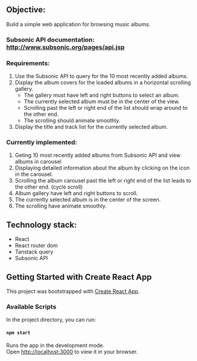 ## Objective:
Build a simple web application for browsing music albums.

### Subsonic API documentation: http://www.subsonic.org/pages/api.jsp

### Requirements:
1. Use the Subsonic API to query for the 10 most recently added albums.
2. Display the album covers for the loaded albums in a horizontal scrolling gallery.
    - The gallery must have left and right buttons to select an album.
    - The currently selected album must be in the center of the view.
    - Scrolling past the left or right end of the list should wrap around to the other end.
    - The scrolling should animate smoothly.
3. Display the title and track list for the currently selected album.

### Currently implemented:
1. Geting 10 most recently added albums from Subsonic API and view albums in carousel
2. Displaying detailed information about the album by clicking on the icon in the carousel.
3. Scrolling the album carousel past the left or right end of the list leads to the other end. (cycle scroll)
4. Album gallery have left and right buttons to scroll.
5. The currently selected album is in the center of the screen.
6. The scrolling have animate smoothly.

## Technology stack:
- React
- React router dom
- Tanstack query
- Subsonic API

## Getting Started with Create React App

This project was bootstrapped with [Create React App](https://github.com/facebook/create-react-app).

### Available Scripts

In the project directory, you can run:

#### `npm start`

Runs the app in the development mode.\
Open [http://localhost:3000](http://localhost:3000) to view it in your browser.


